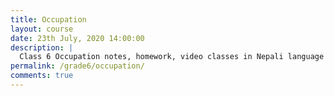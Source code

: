 ```yaml
---
title: Occupation
layout: course
date: 23th July, 2020 14:00:00
description: |
  Class 6 Occupation notes, homework, video classes in Nepali language
permalink: /grade6/occupation/
comments: true
---
```

